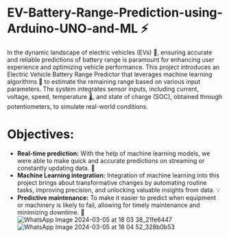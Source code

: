 # EV-Battery-Range-Prediction-using-Arduino-UNO-and-ML ⚡️

In the dynamic landscape of electric vehicles (EVs) 🚗, ensuring accurate and reliable predictions of battery range is paramount for enhancing user experience and optimizing vehicle performance. This project introduces an Electric Vehicle Battery Range Predictor that leverages machine learning algorithms 🧠 to estimate the remaining range based on various input parameters. The system integrates sensor inputs, including current, voltage, speed, temperature 🌡️, and state of charge (SOC), obtained through potentiometers, to simulate real-world conditions.

# Objectives:

* **Real-time prediction:**  With the help of machine learning models, we were able to make quick and accurate predictions on streaming or constantly updating data. 🚀
* **Machine Learning integration:** Integration of machine learning into this project brings about transformative changes by automating routine tasks, improving precision, and unlocking valuable insights from data. 💡
* **Predictive maintenance:** To make it easier to predict when equipment or machinery is likely to fail, allowing for timely maintenance and minimizing downtime. 🔧
![WhatsApp Image 2024-03-05 at 18 03 38_21fe6447](https://github.com/Nikhil-652004/EV-Battery-Range-Prediction-using-Arudino-UNO-and-ML/assets/122618143/6a1d1a01-c3e2-45e3-86ff-74fdf15d5916)
![WhatsApp Image 2024-03-05 at 18 04 52_328b0b53](https://github.com/Nikhil-652004/EV-Battery-Range-Prediction-using-Arudino-UNO-and-ML/assets/122618143/3a8ef71a-225c-4382-a42a-5acb134d74bf)
